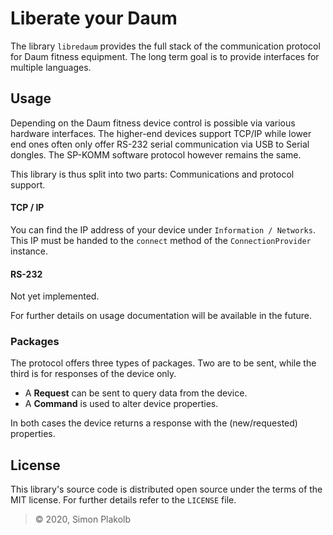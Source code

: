 # Liberate your Daum

The library ```libredaum``` provides the full stack of the communication protocol for Daum fitness equipment.
The long term goal is to provide interfaces for multiple languages.

## Usage

Depending on the Daum fitness device control is possible via various hardware interfaces. The higher-end devices support TCP/IP while lower end ones often only offer RS-232 serial communication via USB to Serial dongles.
The SP-KOMM software protocol however remains the same.

This library is thus split into two parts: Communications and protocol support.

#### TCP / IP

You can find the IP address of your device under ```Information / Networks```. This IP must be handed to the ```connect``` method of the ```ConnectionProvider``` instance.

#### RS-232

Not yet implemented.

For further details on usage documentation will be available in the future.

### Packages

The protocol offers three types of packages. Two are to be sent, while the third is for responses of the device only.

+ A **Request** can be sent to query data from the device.
+ A **Command** is used to alter device properties.

In both cases the device returns a response with the (new/requested) properties.

## License

This library's source code is distributed open source under the terms of the MIT license. For further details refer to the ```LICENSE``` file.

> © 2020, Simon Plakolb

